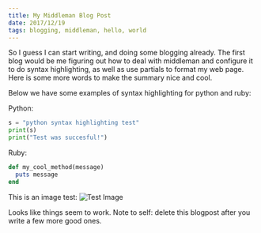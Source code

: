```yaml
---
title: My Middleman Blog Post
date: 2017/12/19
tags: blogging, middleman, hello, world
---
```

So I guess I can start writing, and doing some blogging already. The first blog would be me figuring
out how to deal with middleman and configure it to do syntax highlighting, as well as use partials to format my web page.
Here is some more words to make the summary nice and cool.

Below we have some examples of syntax highlighting for python and ruby:

Python:

```python
s = "python syntax highlighting test"
print(s)
print("Test was succesful!")
```

Ruby:

```ruby
def my_cool_method(message)
  puts message
end
```

This is an image test:
![Test Image](test.png)

Looks like things seem to work. Note to self: delete this blogpost after you write a few more good ones.
